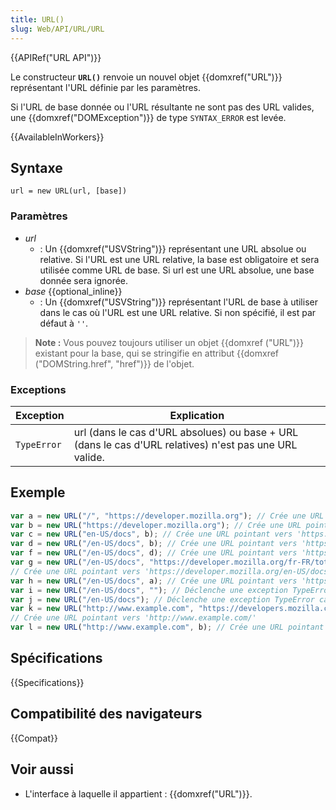 ```yaml
---
title: URL()
slug: Web/API/URL/URL
---
```


{{APIRef("URL API")}}

Le constructeur **`URL()`** renvoie un nouvel objet {{domxref("URL")}} représentant l'URL définie par les paramètres.

Si l'URL de base donnée ou l'URL résultante ne sont pas des URL valides, une {{domxref("DOMException")}} de type `SYNTAX_ERROR` est levée.

{{AvailableInWorkers}}

## Syntaxe

```
url = new URL(url, [base])
```

### Paramètres

- _url_
  - : Un {{domxref("USVString")}} représentant une URL absolue ou relative. Si l'URL est une URL relative, la base est obligatoire et sera utilisée comme URL de base. Si url est une URL absolue, une base donnée sera ignorée.
- _base_ {{optional_inline}}
  - : Un {{domxref("USVString")}} représentant l'URL de base à utiliser dans le cas où l'URL est une URL relative. Si non spécifié, il est par défaut à `''`.

> **Note :** Vous pouvez toujours utiliser un objet {{domxref ("URL")}} existant pour la base, qui se stringifie en attribut {{domxref ("DOMString.href", "href")}} de l'objet.

### Exceptions

| Exception   | Explication                                                                                            |
| ----------- | ------------------------------------------------------------------------------------------------------ |
| `TypeError` | url (dans le cas d'URL absolues) ou base + URL (dans le cas d'URL relatives) n'est pas une URL valide. |

## Exemple

```js
var a = new URL("/", "https://developer.mozilla.org"); // Crée une URL pointant vers 'https://developer.mozilla.org/'
var b = new URL("https://developer.mozilla.org"); // Crée une URL pointant vers 'https://developer.mozilla.org/'
var c = new URL("en-US/docs", b); // Crée une URL pointant vers 'https://developer.mozilla.org/en-US/docs'
var d = new URL("/en-US/docs", b); // Crée une URL pointant vers 'https://developer.mozilla.org/en-US/docs'
var f = new URL("/en-US/docs", d); // Crée une URL pointant vers 'https://developer.mozilla.org/en-US/docs'
var g = new URL("/en-US/docs", "https://developer.mozilla.org/fr-FR/toto");
// Crée une URL pointant vers 'https://developer.mozilla.org/en-US/docs'
var h = new URL("/en-US/docs", a); // Crée une URL pointant vers 'https://developer.mozilla.org/en-US/docs'
var i = new URL("/en-US/docs", ""); // Déclenche une exception TypeError car '' n'est pas une URL valide
var j = new URL("/en-US/docs"); // Déclenche une exception TypeError car '/ fr-US / docs' n'est pas une URL valide
var k = new URL("http://www.example.com", "https://developers.mozilla.com");
// Crée une URL pointant vers 'http://www.example.com/'
var l = new URL("http://www.example.com", b); // Crée une URL pointant vers 'http://www.example.com/'
```

## Spécifications

{{Specifications}}

## Compatibilité des navigateurs

{{Compat}}

## Voir aussi

- L'interface à laquelle il appartient : {{domxref("URL")}}.
